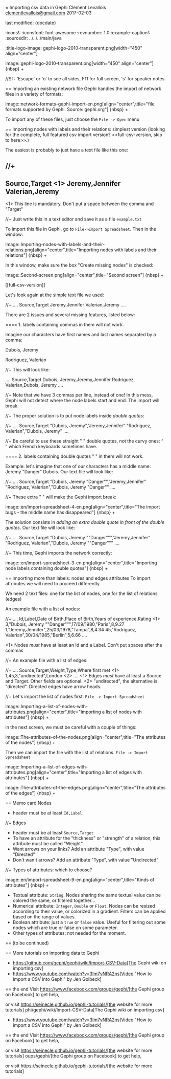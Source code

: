 = Importing csv data in Gephi
Clément Levallois <clementlevallois@gmail.com>
2017-02-03

last modified: {docdate}

:icons!:
:iconsfont:   font-awesome
:revnumber: 1.0
:example-caption!:
:sourcedir: ../../../main/java

:title-logo-image: gephi-logo-2010-transparent.png[width="450" align="center"]

image::gephi-logo-2010-transparent.png[width="450" align="center"]
{nbsp} +

//ST: 'Escape' or 'o' to see all sides, F11 for full screen, 's' for speaker notes

== Importing an existing network file
Gephi handles the import of network files in a variety of formats:

image::network-formats-gephi-import-en.png[align="center",title="file formats supported by Gephi. Source: gephi.org"]
{nbsp} +

To import any of these files, just choose the `File -> Open` menu

==  Importing nodes with labels and their relations: simplest version
(looking for the complete, full featured csv import version? <<full-csv-version, skip to here>>.)

The easiest is probably to just have a text file like this one:

//+
----
Source,Target <1>
Jeremy,Jennifer
Valerian,Jeremy
----

<1> This line is mandatory. Don't put a space between the comma and "Target"

//+
Just write this in a text editor and save it as a file `example.txt`

To import this file in Gephi, go to `File->Import Spreadsheet`. Then in the window:

image::Importing-nodes-with-labels-and-their-relations.png[align="center",title="Importing nodes with labels and their relations"]
{nbsp} +

In this window, make sure the box "Create missing nodes" is checked:

image::Second-screen.png[align="center",title="Second screen"]
{nbsp} +

[[full-csv-version]]

Let's look again at the simple text file we used:

//+
....
Source,Target
Jeremy,Jennifer
Valerian,Jeremy
....

There are 2 issues and several missing features, listed below:

==== 1. labels containing commas in them will not work.

Imagine our characters have first names and last names separated by a comma:

Dubois, Jeremy

Rodriguez, Valerian

//+
This will look like:

....
Source,Target
Dubois, Jeremy,Jeremy,Jennifer
Rodriguez, Valerian,Dubois, Jeremy
....

//+
Note that we have 3 commas per line, instead of one!
In this mess, Gephi will not detect where the node labels start and end.
The import will break.

//+
The proper solution is to put node labels inside *double quotes*:

//+
....
Source,Target
"Dubois, Jeremy","Jeremy,Jennifer"
"Rodriguez, Valerian","Dubois, Jeremy"
....

//+
Be careful to use these straight " " double quotes, not the curvy ones: “ ” which French keyboards sometimes have.

==== 2. labels containing double quotes " " in them will not work.

Example: let's imagine that one of our characters has a middle name: Jeremy "Danger" Dubois.
Our text file will look like:

//+
....
Source,Target
"Dubois, Jeremy "Danger"","Jeremy,Jennifer"
"Rodriguez, Valerian","Dubois, Jeremy "Danger""
....

//+
These extra " " will make the Gephi import break:

image::en/import-spreadsheet-4-en.png[align="center",title="The import bugs - the middle name has disappeared"]
{nbsp} +

The solution consists in *adding an extra double quote in front of the double quotes*.
Our text file will look like:

//+
....
Source,Target
"Dubois, Jeremy ""Danger""","Jeremy,Jennifer"
"Rodriguez, Valerian","Dubois, Jeremy ""Danger"""
....

//+
This time, Gephi imports the network correctly:

image::en/import-spreadsheet-3-en.png[align="center",title="Importing node labels containing double quotes"]
{nbsp} +

== Importing more than labels: nodes and edges attributes
To import attributes we will need to proceed differently.

We need 2 text files: one for the list of nodes, one for the list of relations (edges)

An example file with a list of nodes:

//+
....
Id,Label,Date of Birth,Place of Birth,Years of experience,Rating <1>
3,"Dubois, Jeremy ""Danger""",17/09/1980,"Paris",8,9.27
1,"Jeremy,Jennifer",25/03/1978,"Tampa",8,4.34
45,"Rodriguez, Valerian",30/04/1985,"Berlin",5,6.66
....

<1> Nodes *must* have at least an Id and a Label. Don't put spaces after the commas

//+
An example file with a list of edges:

//+
....
Source,Target,Weight,Type,Where first met <1>
1,45,3,"undirected",London <2>
....
<1> Edges *must* have at least a Source and Target. Other fields are optional.
<2> "undirected", the alternative is "directed". Directed edges have arrow heads.

//+
Let's import the list of nodes first. `File -> Import Spreadsheet`

image::Importing-a-list-of-nodes-with-attributes.png[align="center",title="Importing a list of nodes with attributes"]
{nbsp} +

in the next screen, we must be careful with a couple of things:

image::The-attributes-of-the-nodes.png[align="center",title="The attributes of the nodes"]
{nbsp} +

Then we can import the file with the list of relations. `File -> Import Spreadsheet`

image::Importing-a-list-of-edges-with-attributes.png[align="center",title="Importing a list of edges with attributes"]
{nbsp} +

image::The-attributes-of-the-edges.png[align="center",title="The attributes of the edges"]
{nbsp} +

== Memo card
Nodes

- header must be at least `Id,Label`

//+
Edges

- header must be at least `Source,Target`
- To have an attribute for the "thickness" or "strength" of a relation, this attribute must be called "Weight".
- Want arrows on your links? Add an attribute "Type", with value "Directed"
- Don't wan't arrows? Add an attribute "Type", with value "Undirected"

//+
Types of attributes: which to choose?

image::en/import-spreadsheet-9-en.png[align="center",title="Kinds of attributes"]
{nbsp} +

- Textual attribute: `String`. Nodes sharing the same textual value can be colored the same, or filtered together...
- Numerical attribute: `Integer`, `Double` or `Float`. Nodes can be resized according to their value, or colorized in a gradient. Filters can be applied based on the range of values.
- Boolean attribute: just a `true` or `false` value. Useful for filtering out some nodes which are true or false on some parameter.
- Other types of attributes: not needed for the moment.


== (to be continued)

== More tutorials on importing data to Gephi
- https://github.com/gephi/gephi/wiki/Import-CSV-Data[The Gephi wiki on importing csv]
- https://www.youtube.com/watch?v=3Im7vNRA2ns[Video "How to import a CSV into Gephi" by Jen Golbeck]

== the end
Visit https://www.facebook.com/groups/gephi/[the Gephi group on Facebook] to get help,

or visit https://seinecle.github.io/gephi-tutorials/[the website for more tutorials]
phi/gephi/wiki/Import-CSV-Data[The Gephi wiki on importing csv]
- https://www.youtube.com/watch?v=3Im7vNRA2ns[Video "How to import a CSV into Gephi" by Jen Golbeck]

== the end
Visit https://www.facebook.com/groups/gephi/[the Gephi group on Facebook] to get help,

or visit https://seinecle.github.io/gephi-tutorials/[the website for more tutorials]
oups/gephi/[the Gephi group on Facebook] to get help,

or visit https://seinecle.github.io/gephi-tutorials/[the website for more tutorials]
